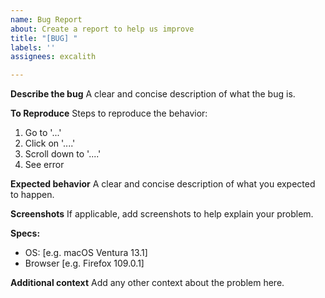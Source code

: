 ```yaml
---
name: Bug Report
about: Create a report to help us improve
title: "[BUG] "
labels: ''
assignees: excalith

---
```

<!-- Please read contributing guideline first -->

**Describe the bug**
A clear and concise description of what the bug is.

**To Reproduce**
Steps to reproduce the behavior:

1. Go to '...'
2. Click on '....'
3. Scroll down to '....'
4. See error

**Expected behavior**
A clear and concise description of what you expected to happen.

**Screenshots**
If applicable, add screenshots to help explain your problem.

**Specs:**

- OS: [e.g. macOS Ventura 13.1]
- Browser [e.g. Firefox 109.0.1]

**Additional context**
Add any other context about the problem here.
